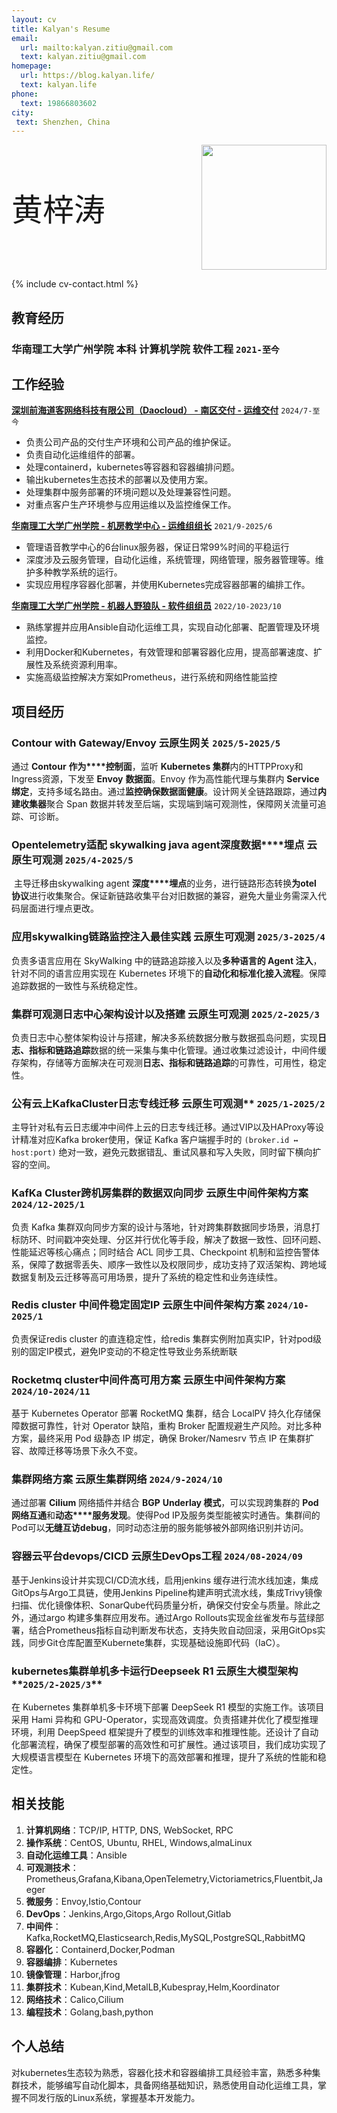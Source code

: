 ```yaml
---
layout: cv
title: Kalyan's Resume
email:
  url: mailto:kalyan.zitiu@gmail.com
  text: kalyan.zitiu@gmail.com
homepage:
  url: https://blog.kalyan.life/
  text: kalyan.life
phone:
  text: 19866803602
city:
 text: Shenzhen, China 
---
```


<div style="display: flex; justify-content: space-between; align-items: center;">
  <span style="font-size: 50px;"> 黄梓涛</span>
  <img src="https://gcore.jsdelivr.net/gh/Kalyan-zitiu/TyporaIMG/img/tou.jpg" style="width: 200px; height: auto;"/>
</div>


<!--
include contact information from the front matter
Supported arguments:
    - homepage: url, text
    - phone
    - email
-->

{% include cv-contact.html %}
## 教育经历

### 华南理工大学广州学院 本科 计算机学院 软件工程 `2021-至今`

## 工作经验
[**深圳前海道客网络科技有限公司（Daocloud） - 南区交付 - 运维交付**](https://www.daocloud.io/) `2024/7-至今`
+ 负责公司产品的交付生产环境和公司产品的维护保证。
+ 负责自动化运维组件的部署。
+ 处理containerd，kubernetes等容器和容器编排问题。
+ 输出kubernetes生态技术的部署以及使用方案。
+ 处理集群中服务部署的环境问题以及处理兼容性问题。
+ 对重点客户生产环境参与应用运维以及监控维保工作。

[**华南理工大学广州学院 - 机房教学中心 - 运维组组长**](https://wy.gcu.edu.cn/2023/0523/c768a150266/page.htm) `2021/9-2025/6`

+ 管理语音教学中心的6台linux服务器，保证日常99%时间的平稳运行
+ 深度涉及云服务管理，自动化运维，系统管理，网络管理，服务器管理等。维护多种教学系统的运行。
+ 实现应用程序容器化部署，并使用Kubernetes完成容器部署的编排工作。

[**华南理工大学广州学院 - 机器人野狼队 - 软件组组员**](https://gcubot.cn) `2022/10-2023/10`

+ 熟练掌握并应用Ansible自动化运维工具，实现自动化部署、配置管理及环境监控。
+ 利用Docker和Kubernetes，有效管理和部署容器化应用，提高部署速度、扩展性及系统资源利用率。
+ 实施高级监控解决方案如Prometheus，进行系统和网络性能监控

## 项目经历

### **Contour** **with** **Gateway/Envoy** **云原生网关** **`2025/5-2025/5`**

  通过 **Contour** **作为****控制面**，监听 **Kubernetes 集群**内的HTTPProxy和Ingress资源，下发至 **Envoy** **数据面**。Envoy 作为高性能代理与集群内 **Service 绑定**，支持多域名路由。通过**监控确保数据面健康**。设计网关全链路跟踪，通过**内建收集器**聚合 Span 数据并转发至后端，实现端到端可观测性，保障网关流量可追踪、可诊断。

### **Opentelemetry适配 skywalking java agent深度数据****埋点** **云原生可观测** **`2025/4-2025/5`**

​    主导迁移由skywalking agent **深度****埋点**的业务，进行链路形态转换**为otel 协议**进行收集聚合。保证新链路收集平台对旧数据的兼容，避免大量业务需深入代码层面进行埋点更改。

### **应用skywalking链路监控注入最佳实践 云原生可观测** **`2025/3-2025/4`**

  负责多语言应用在 SkyWalking 中的链路追踪接入以及**多种语言的 Agent 注入**，针对不同的语言应用实现在 Kubernetes 环境下的**自动化和标准化接入流程**。保障追踪数据的一致性与系统稳定性。

### **集群可观测日志中心架构设计以及搭建  云原生可观测** **`2025/2-2025/3`**

  负责日志中心整体架构设计与搭建，解决多系统数据分散与数据孤岛问题，实现**日志、指标和链路追踪**数据的统一采集与集中化管理。通过收集过滤设计，中间件缓存架构，存储等方面解决在可观测**日志、指标和链路追踪**的可靠性，可用性，稳定性。

### **公有云上KafkaCluster日志专线迁移** 云原生可观测** **`2025/1-2025/2`**

  主导针对私有云日志缓冲中间件上云的日志专线迁移。通过VIP以及HAProxy等设计精准对应Kafka broker使用，保证 Kafka 客户端握手时的 `(broker.id ↔ host:port)` 绝对一致，避免元数据错乱、重试风暴和写入失败，同时留下横向扩容的空间。

### **KafKa** **Cluster跨机房集群的数据双向同步** **云原生中间件架构方案** **`2024/12-2025/1`**

 负责 Kafka 集群双向同步方案的设计与落地，针对跨集群数据同步场景，消息打标防环、时间戳冲突处理、分区并行优化等手段，解决了数据一致性、回环问题、性能延迟等核心痛点；同时结合 ACL 同步工具、Checkpoint 机制和监控告警体系，保障了数据零丢失、顺序一致性以及权限同步，成功支持了双活架构、跨地域数据复制及云迁移等高可用场景，提升了系统的稳定性和业务连续性。

### **Redis cluster** **中间件稳定固定IP**  **云原生中间件架构方案** **`2024/10-2025/1`**

  负责保证redis cluster 的直连稳定性，给redis 集群实例附加真实IP，针对pod级别的固定IP模式，避免IP变动的不稳定性导致业务系统断联

### **Rocketmq cluster中间件高可用方案** **云原生中间件架构方案** **`2024/10-2024/11`**

  基于 Kubernetes Operator 部署 RocketMQ 集群，结合 LocalPV 持久化存储保障数据可靠性，针对 Operator 缺陷，重构 Broker 配置规避生产风险。对比多种方案，最终采用 Pod 级静态 IP 绑定，确保 Broker/Namesrv 节点 IP 在集群扩容、故障迁移等场景下永久不变。

### **集群网络方案 云原生集群网络** **`2024/9-2024/10`**

  通过部署 **Cilium** 网络插件并结合 **BGP** **Underlay 模式**，可以实现跨集群的 **Pod 网络互通**和**动态****服务发现**。使得Pod IP及服务类型能被实时通告。集群间的Pod可以**无缝互访debug**，同时动态注册的服务能够被外部网络识别并访问。

### **容器云平台devops/CICD 云原生DevOps工程** **`2024/08-2024/09`**

  基于Jenkins设计并实现CI/CD流水线，启用jenkins 缓存进行流水线加速，集成GitOps与Argo工具链，使用Jenkins Pipeline构建声明式流水线，集成Trivy镜像扫描、优化镜像体积、SonarQube代码质量分析，确保交付安全与质量。除此之外，通过argo 构建多集群应用发布。通过Argo Rollouts实现金丝雀发布与蓝绿部署，结合Prometheus指标自动判断发布状态，支持失败自动回滚，采用GitOps实践，同步Git仓库配置至Kubernete集群，实现基础设施即代码（IaC）。

### **kubernetes集群单机多卡运行Deepseek R1  云原生****大模型****架构****`2025/2-2025/3`**

  在 Kubernetes 集群单机多卡环境下部署 DeepSeek R1 模型的实施工作。该项目采用 Hami 异构和 GPU-Operator，实现高效调度。负责搭建并优化了模型推理环境，利用 DeepSpeed 框架提升了模型的训练效率和推理性能。还设计了自动化部署流程，确保了模型部署的高效性和可扩展性。通过该项目，我们成功实现了大规模语言模型在 Kubernetes 环境下的高效部署和推理，提升了系统的性能和稳定性。

  
## 相关技能
1. **计算机网络**：TCP/IP, HTTP, DNS, WebSocket, RPC
2. **操作系统**：CentOS, Ubuntu, RHEL, Windows,almaLinux
3. **自动化运维工具**：Ansible
4. **可观测技术**：Prometheus,Grafana,Kibana,OpenTelemetry,Victoriametrics,Fluentbit,Jaeger
5. **微服务**：Envoy,Istio,Contour
6. **DevOps**：Jenkins,Argo,Gitops,Argo Rollout,Gitlab
7. **中间件**：Kafka,RocketMQ,Elasticsearch,Redis,MySQL,PostgreSQL,RabbitMQ
8. **容器化**：Containerd,Docker,Podman
9. **容器编排**：Kubernetes
10. **镜像管理**：Harbor,jfrog
11. **集群技术**：Kubean,Kind,MetalLB,Kubespray,Helm,Koordinator
12. **网络技术**：Calico,Cilium
13. **编程技术**：Golang,bash,python

## 个人总结
  对kubernetes生态较为熟悉，容器化技术和容器编排工具经验丰富，熟悉多种集群技术，能够编写自动化脚本，具备网络基础知识，熟悉使用自动化运维工具，掌握不同发行版的Linux系统，掌握基本开发能力。

